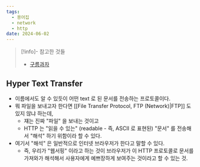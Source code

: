 ```yaml
---
tags:
  - 용어집
  - network
  - http
date: 2024-06-02
---
```

> [!info]- 참고한 것들
> - [구름과자](https://www.cloudflare.com/learning/ddos/glossary/hypertext-transfer-protocol-http/)

## Hyper Text Transfer

- 이름에서도 알 수 있듯이 어떤 text 로 된 문서를 전송하는 프로토콜이다.
- 뭐 파일을 보내고자 한다면 [[File Transfer Protocol, FTP (Network)|FTP]] 도 있지 않냐 하는데,
	- 쟤는 진짜 "파일" 을 보내는 것이고
	- HTTP 는 "읽을 수 있는" (readable - 즉, ASCII 로 표현된) "문서" 를 전송해서 "해석" 하기 위함이라 할 수 있다.
- 여기서 "해석" 은 일반적으로 인터넷 브라우저가 한다고 말할 수 있다.
	- 즉, 우리가 "웹서핑" 이라고 하는 것이 브라우저가 이 HTTP 프로토콜로 문서를 가져와가 해석해서 사용자에게 예쁘장하게 보여주는 것이라고 할 수 있는 것.